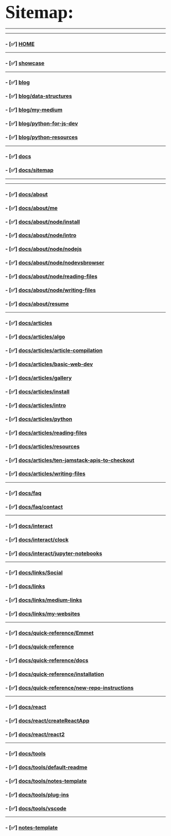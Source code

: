 # <span style="align-self:center;margin:auto; font-family:Papyrus; font-size:2em;">Sitemap:</span>

---

---

### - [✅] [HOME](https://blog3-backup-dd7df.netlify.app/)

---

### - [✅] [showcase](https://blog3-backup-dd7df.netlify.app/showcase/)

---

### - [✅] [blog](https://blog3-backup-dd7df.netlify.app/blog/)

### - [✅] [blog/data-structures](https://blog3-backup-dd7df.netlify.app/blog/data-structures/)

### - [✅] [blog/my-medium](https://blog3-backup-dd7df.netlify.app/blog/my-medium/)

### - [✅] [blog/python-for-js-dev](https://blog3-backup-dd7df.netlify.app/blog/python-for-js-dev/)

### - [✅] [blog/python-resources](https://blog3-backup-dd7df.netlify.app/blog/python-resources/)

---

### - [✅] [docs](https://blog3-backup-dd7df.netlify.app/docs/)

### - [✅] [docs/sitemap](https://blog3-backup-dd7df.netlify.app/docs/sitemap/)

---

---

### - [✅] [docs/about](https://blog3-backup-dd7df.netlify.app/docs/about/)

### - [✅] [docs/about/me](https://blog3-backup-dd7df.netlify.app/docs/about/me/)

### - [✅] [docs/about/node/install](https://blog3-backup-dd7df.netlify.app/docs/about/node/install/)

### - [✅] [docs/about/node/intro](https://blog3-backup-dd7df.netlify.app/docs/about/node/intro/)

### - [✅] [docs/about/node/nodejs](https://blog3-backup-dd7df.netlify.app/docs/about/node/nodejs/)

### - [✅] [docs/about/node/nodevsbrowser](https://blog3-backup-dd7df.netlify.app/docs/about/node/nodevsbrowser/)

### - [✅] [docs/about/node/reading-files](https://blog3-backup-dd7df.netlify.app/docs/about/node/reading-files/)

### - [✅] [docs/about/node/writing-files](https://blog3-backup-dd7df.netlify.app/docs/about/node/writing-files/)

### - [✅] [docs/about/resume](https://blog3-backup-dd7df.netlify.app/docs/about/resume/)

---

### - [✅] [docs/articles](https://blog3-backup-dd7df.netlify.app/docs/articles/)

### - [✅] [docs/articles/algo](https://blog3-backup-dd7df.netlify.app/docs/articles/algo/)

### - [✅] [docs/articles/article-compilation](https://blog3-backup-dd7df.netlify.app/docs/articles/article-compilation/)

### - [✅] [docs/articles/basic-web-dev](https://blog3-backup-dd7df.netlify.app/docs/articles/basic-web-dev/)

### - [✅] [docs/articles/gallery](https://blog3-backup-dd7df.netlify.app/docs/articles/gallery/)

### - [✅] [docs/articles/install](https://blog3-backup-dd7df.netlify.app/docs/articles/install/)

### - [✅] [docs/articles/intro](https://blog3-backup-dd7df.netlify.app/docs/articles/intro/)

### - [✅] [docs/articles/python](https://blog3-backup-dd7df.netlify.app/docs/articles/python/)

### - [✅] [docs/articles/reading-files](https://blog3-backup-dd7df.netlify.app/docs/articles/reading-files/)

### - [✅] [docs/articles/resources](https://blog3-backup-dd7df.netlify.app/docs/articles/resources/)

### - [✅] [docs/articles/ten-jamstack-apis-to-checkout](https://blog3-backup-dd7df.netlify.app/docs/articles/ten-jamstack-apis-to-checkout/)

### - [✅] [docs/articles/writing-files](https://blog3-backup-dd7df.netlify.app/docs/articles/writing-files/)

---

### - [✅] [docs/faq](https://blog3-backup-dd7df.netlify.app/docs/faq/)

### - [✅] [docs/faq/contact](https://blog3-backup-dd7df.netlify.app/docs/faq/contact/)

---

### - [✅] [docs/interact](https://blog3-backup-dd7df.netlify.app/docs/interact/)

### - [✅] [docs/interact/clock](https://blog3-backup-dd7df.netlify.app/docs/interact/clock/)

### - [✅] [docs/interact/jupyter-notebooks](https://blog3-backup-dd7df.netlify.app/docs/interact/jupyter-notebooks/)

---

### - [✅] [docs/links/Social](https://blog3-backup-dd7df.netlify.app/docs/links/Social/)

### - [✅] [docs/links](https://blog3-backup-dd7df.netlify.app/docs/links/)

### - [✅] [docs/links/medium-links](https://blog3-backup-dd7df.netlify.app/docs/links/medium-links/)

### - [✅] [docs/links/my-websites](https://blog3-backup-dd7df.netlify.app/docs/links/my-websites/)

---

### - [✅] [docs/quick-reference/Emmet](https://blog3-backup-dd7df.netlify.app/docs/quick-reference/Emmet/)

### - [✅] [docs/quick-reference](https://blog3-backup-dd7df.netlify.app/docs/quick-reference/)

### - [✅] [docs/quick-reference/docs](https://blog3-backup-dd7df.netlify.app/docs/quick-reference/docs/)

### - [✅] [docs/quick-reference/installation](https://blog3-backup-dd7df.netlify.app/docs/quick-reference/installation/)

### - [✅] [docs/quick-reference/new-repo-instructions](https://blog3-backup-dd7df.netlify.app/docs/quick-reference/new-repo-instructions/)

---

### - [✅] [docs/react](https://blog3-backup-dd7df.netlify.app/docs/react/)

### - [✅] [docs/react/createReactApp](https://blog3-backup-dd7df.netlify.app/docs/react/createReactApp/)

### - [✅] [docs/react/react2](https://blog3-backup-dd7df.netlify.app/docs/react/react2/)

---

### - [✅] [docs/tools](https://blog3-backup-dd7df.netlify.app/docs/tools/)

### - [✅] [docs/tools/default-readme](https://blog3-backup-dd7df.netlify.app/docs/tools/default-readme/)

### - [✅] [docs/tools/notes-template](https://blog3-backup-dd7df.netlify.app/docs/tools/notes-template/)

### - [✅] [docs/tools/plug-ins](https://blog3-backup-dd7df.netlify.app/docs/tools/plug-ins/)

### - [✅] [docs/tools/vscode](https://blog3-backup-dd7df.netlify.app/docs/tools/vscode/)

---

### - [✅] [notes-template](https://blog3-backup-dd7df.netlify.app/notes-template/)
